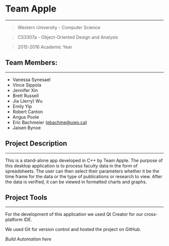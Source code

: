 # Team Apple #
---

>Western University - Computer Science

>CS3307a - Object-Oriented Design and Analysis

>2015-2016 Academic Year

## Team Members:
---

* Vanessa Synesael
* Vince Sippola
* Jennifer Xin
* Brett Russell
* Jia (Jerry) Wu
* Emily Yip
* Robert Canton
* Angus Poole
* Eric Bachmeier (ebachme@uwo.ca)
* Jaisen Bynoe

## Project Description
---

This is a stand-alone app developed in C++ by Team Apple. The purpose of this desktop application is to process faculty data in the form of spreadsheets. The user can then select their parameters whether it be the time frame for the data or the type of publications or research to view. After the data is verified, it can be viewed in formatted charts and graphs.

## Project Tools
---

For the development of this application we used Qt Creator for our cross-platform IDE. 

We used Git for version control and hosted the project on GitHub.

*Build Automation here*
